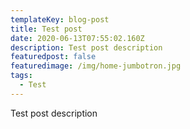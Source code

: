 ```yaml
---
templateKey: blog-post
title: Test post
date: 2020-06-13T07:55:02.160Z
description: Test post description
featuredpost: false
featuredimage: /img/home-jumbotron.jpg
tags:
  - Test
---
```

Test post description